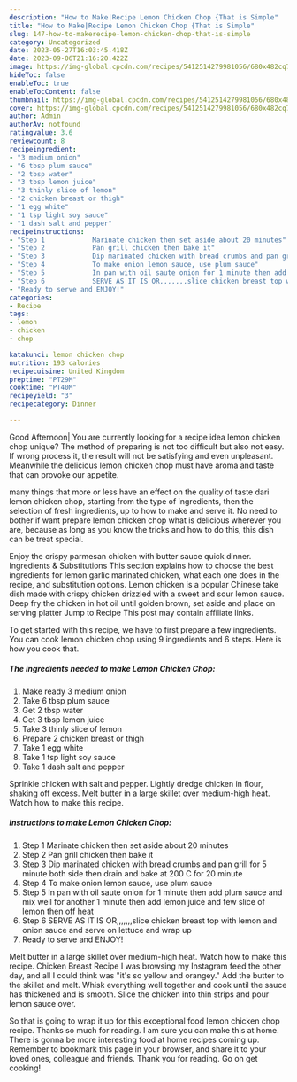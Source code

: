 ```yaml
---
description: "How to Make|Recipe Lemon Chicken Chop {That is Simple"
title: "How to Make|Recipe Lemon Chicken Chop {That is Simple"
slug: 147-how-to-makerecipe-lemon-chicken-chop-that-is-simple
category: Uncategorized
date: 2023-05-27T16:03:45.418Z
date: 2023-09-06T21:16:20.422Z
image: https://img-global.cpcdn.com/recipes/5412514279981056/680x482cq70/lemon-chicken-chop-recipe-main-photo.jpg
hideToc: false
enableToc: true
enableTocContent: false
thumbnail: https://img-global.cpcdn.com/recipes/5412514279981056/680x482cq70/lemon-chicken-chop-recipe-main-photo.jpg
cover: https://img-global.cpcdn.com/recipes/5412514279981056/680x482cq70/lemon-chicken-chop-recipe-main-photo.jpg
author: Admin
authorAv: notfound
ratingvalue: 3.6
reviewcount: 8
recipeingredient:
- "3 medium onion"
- "6 tbsp plum sauce"
- "2 tbsp water"
- "3 tbsp lemon juice"
- "3 thinly slice of lemon"
- "2 chicken breast or thigh"
- "1 egg white"
- "1 tsp light soy sauce"
- "1 dash salt and pepper"
recipeinstructions:
- "Step 1            Marinate chicken then set aside about 20 minutes"
- "Step 2            Pan grill chicken then bake it"
- "Step 3            Dip marinated chicken with bread crumbs and pan grill for 5 minute both side then drain and bake at 200 C for 20 minute"
- "Step 4            To make onion lemon sauce, use plum sauce"
- "Step 5            In pan with oil saute onion for 1 minute then add plum sauce and mix well for another 1 minute then add lemon juice and few slice of lemon then off heat"
- "Step 6            SERVE AS IT IS OR,,,,,,,slice chicken breast top with lemon and onion sauce and serve on lettuce and wrap up"
- "Ready to serve and ENJOY!"
categories:
- Recipe
tags:
- lemon
- chicken
- chop

katakunci: lemon chicken chop 
nutrition: 193 calories
recipecuisine: United Kingdom
preptime: "PT29M"
cooktime: "PT40M"
recipeyield: "3"
recipecategory: Dinner

---
```



Good Afternoon| You are currently looking for a recipe idea lemon chicken chop unique? The method of preparing is not too difficult but also not easy. If wrong process it, the result will not be satisfying and even unpleasant. Meanwhile the delicious lemon chicken chop must have aroma and taste that can provoke our appetite.






many things that more or less have an effect on the quality of taste dari lemon chicken chop, starting from the type of ingredients, then the selection of fresh ingredients, up to how to make and serve it. No need to bother if want prepare lemon chicken chop what is delicious wherever you are, because as long as you know the tricks and how to do this, this dish can be treat special.


Enjoy the crispy parmesan chicken with butter sauce quick dinner. Ingredients &amp; Substitutions This section explains how to choose the best ingredients for lemon garlic marinated chicken, what each one does in the recipe, and substitution options. Lemon chicken is a popular Chinese take dish made with crispy chicken drizzled with a sweet and sour lemon sauce. Deep fry the chicken in hot oil until golden brown, set aside and place on serving platter Jump to Recipe This post may contain affiliate links.


To get started with this recipe, we have to first prepare a few ingredients. You can cook lemon chicken chop using 9 ingredients and 6 steps. Here is how you cook that.

<!--inarticleads1-->

##### The ingredients needed to make Lemon Chicken Chop:

1. Make ready 3 medium onion
1. Take 6 tbsp plum sauce
1. Get 2 tbsp water
1. Get 3 tbsp lemon juice
1. Take 3 thinly slice of lemon
1. Prepare 2 chicken breast or thigh
1. Take 1 egg white
1. Take 1 tsp light soy sauce
1. Take 1 dash salt and pepper


Sprinkle chicken with salt and pepper. Lightly dredge chicken in flour, shaking off excess. Melt butter in a large skillet over medium-high heat. Watch how to make this recipe. 

<!--inarticleads2-->

##### Instructions to make Lemon Chicken Chop:

1. Step 1            Marinate chicken then set aside about 20 minutes
1. Step 2            Pan grill chicken then bake it
1. Step 3            Dip marinated chicken with bread crumbs and pan grill for 5 minute both side then drain and bake at 200 C for 20 minute
1. Step 4            To make onion lemon sauce, use plum sauce
1. Step 5            In pan with oil saute onion for 1 minute then add plum sauce and mix well for another 1 minute then add lemon juice and few slice of lemon then off heat
1. Step 6            SERVE AS IT IS OR,,,,,,,slice chicken breast top with lemon and onion sauce and serve on lettuce and wrap up
1. Ready to serve and ENJOY!

Melt butter in a large skillet over medium-high heat. Watch how to make this recipe. Chicken Breast Recipe I was browsing my Instagram feed the other day, and all I could think was &#34;it&#39;s so yellow and orangey.&#34; Add the butter to the skillet and melt. Whisk everything well together and cook until the sauce has thickened and is smooth. Slice the chicken into thin strips and pour lemon sauce over. 

So that is going to wrap it up for this exceptional food lemon chicken chop recipe. Thanks so much for reading. I am sure you can make this at home. There is gonna be more interesting food at home recipes coming up. Remember to bookmark this page in your browser, and share it to your loved ones, colleague and friends. Thank you for reading. Go on get cooking!
